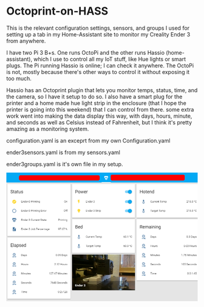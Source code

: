 # Octoprint-on-HASS

This is the relevant configuration settings, sensors, and groups 
I used for setting up a tab in my Home-Assistant site to monitor 
my Creality Ender 3 from anywhere. 

I have two Pi 3 B+s. One runs OctoPi and the other runs Hassio 
(home-assistant), which I use to control all my IoT stuff, like 
Hue lights or smart plugs. The Pi running Hassio is online; I 
can check it anywhere. The OctoPi is not, mostly because there's 
other ways to control it without exposing it too much.

Hassio has an Octoprint plugin that lets you monitor temps, 
status, time, and the camera, so I have it setup to do so. I 
also have a smart plug for the printer and a home made hue light 
strip in the enclosure (that I hope the printer is going into 
this weekend) that I can control from there. some extra work went 
into making the data display this way, with days, hours, minute, 
and seconds as well as Celsius instead of Fahrenheit, but I think 
it's pretty amazing as a monitoring system.

configuration.yaml is an exceprt from my own Configuration.yaml

ender3sensors.yaml is from my sensors.yaml

ender3groups.yaml is it's own file in my setup. 

![screenshot](https://raw.githubusercontent.com/kicker10BOG/Octoprint-on-HASS/master/Home%20Assistant.png)
